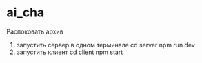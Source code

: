 # ai_cha
 Распоковать архив
1. запустить сервер в одном терминале 
 cd server 
 npm run dev
2. запустить клиент
cd client
npm start
